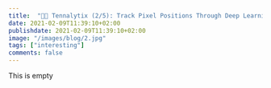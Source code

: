 ```yaml
---
title:  "🎾🤖 Tennalytix (2/5): Track Pixel Positions Through Deep Learning"
date: 2021-02-09T11:39:10+02:00
publishdate: 2021-02-09T11:39:10+02:00
image: "/images/blog/2.jpg"
tags: ["interesting"]
comments: false
---
```

This is empty


